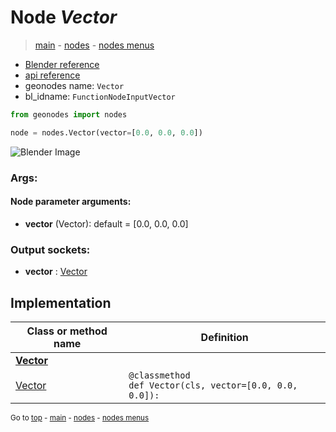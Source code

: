 # Node *Vector*

> [main](../index.md) - [nodes](nodes.md) - [nodes menus](nodes_menus.md)

- [Blender reference](https://docs.blender.org/manual/en/latest/modeling/geometry_nodes/input/vector.html)
- [api reference](https://docs.blender.org/api/current/bpy.types.FunctionNodeInputVector.html)
- geonodes name: `Vector`
- bl_idname: `FunctionNodeInputVector`

```python
from geonodes import nodes

node = nodes.Vector(vector=[0.0, 0.0, 0.0])
```

![Blender Image](https://docs.blender.org/manual/en/latest/_images/node-types_FunctionNodeInputVector.webp)

### Args:

#### Node parameter arguments:

- **vector** (Vector): default = [0.0, 0.0, 0.0]

### Output sockets:

- **vector** : [Vector](Vector.md)

## Implementation

| Class or method name | Definition |
|----------------------|------------|
| **[Vector](Vector.md)** |
| [Vector](Vector.md#Vector-classmethod) | `@classmethod`<br> `def Vector(cls, vector=[0.0, 0.0, 0.0]):` |

<sub>Go to [top](#node-Vector) - [main](../index.md) - [nodes](nodes.md) - [nodes menus](nodes_menus.md)</sub>

